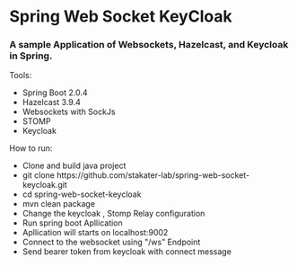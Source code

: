 <h1>Spring Web Socket KeyCloak</h1>

<h3>A sample Application of Websockets, Hazelcast, and Keycloak in Spring.</h4>

Tools:
<ul>
<li>Spring Boot 2.0.4
<li>Hazelcast 3.9.4
<li>Websockets with SockJs
<li>STOMP
<li>Keycloak
</ul>
How to run:
<ul>
<li>Clone and build java project

<li>git clone https://github.com/stakater-lab/spring-web-socket-keycloak.git

<li>cd spring-web-socket-keycloak

<li>mvn clean package

<li>Change the keycloak , Stomp Relay configuration 

<li>Run spring boot Apllication

<li>Apllication will starts on localhost:9002

<li>Connect to the websocket using "/ws" Endpoint

<li>Send bearer token from keycloak with connect message
</ul>
